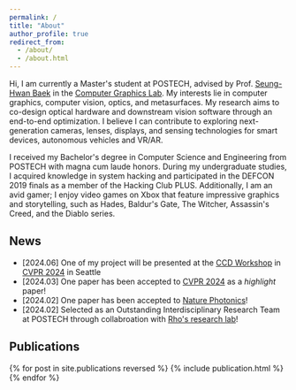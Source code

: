 ```yaml
---
permalink: /
title: "About"
author_profile: true
redirect_from: 
  - /about/
  - /about.html
---
```


Hi, I am currently a Master's student at POSTECH, advised by Prof. [Seung-Hwan Baek](https://www.shbaek.com/) in the [Computer Graphics Lab](https://cg.postech.ac.kr). My interests lie in computer graphics, computer vision, optics, and metasurfaces. My research aims to co-design optical hardware and downstream vision software through an end-to-end optimization. I believe I can contribute to exploring next-generation cameras, lenses, displays, and sensing technologies for smart devices, autonomous vehicles and VR/AR.

I received my Bachelor's degree in Computer Science and Engineering from POSTECH with magna cum laude honors. During my undergraduate studies, I acquired knowledge in system hacking and participated in the DEFCON 2019 finals as a member of the Hacking Club PLUS. Additionally, I am an avid gamer; I enjoy video games on Xbox that feature impressive graphics and storytelling, such as Hades, Baldur's Gate, The Witcher, Assassin's Creed, and the Diablo series.



News
------
- [2024.06] One of my project will be presented at the [CCD Workshop](https://csiplab.github.io/ccd2024/) in <u>CVPR 2024</u> in Seattle
- [2024.03] One paper has been accepted to <u>CVPR 2024</u> as a *highlight* paper!
- [2024.02] One paper has been accepted to <u>Nature Photonics</u>!
- [2024.02] Selected as an Outstanding Interdisciplinary Research Team at POSTECH through collabroation with [Rho's research lab](https://sites.google.com/site/junsukrho/welcome?authuser=0)!



Publications
------
{% for post in site.publications reversed %}
  {% include publication.html %}
{% endfor %}
